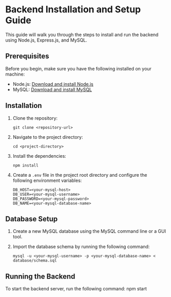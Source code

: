 # Backend Installation and Setup Guide

This guide will walk you through the steps to install and run the backend using Node.js, Express.js, and MySQL.

## Prerequisites

Before you begin, make sure you have the following installed on your machine:

- Node.js: [Download and install Node.js](https://nodejs.org)
- MySQL: [Download and install MySQL](https://www.mysql.com/downloads/)

## Installation

1. Clone the repository:

    ```shell
    git clone <repository-url>
    ```

2. Navigate to the project directory:

    ```shell
    cd <project-directory>
    ```

3. Install the dependencies:

    ```shell
    npm install
    ```

4. Create a `.env` file in the project root directory and configure the following environment variables:

    ```plaintext
    DB_HOST=<your-mysql-host>
    DB_USER=<your-mysql-username>
    DB_PASSWORD=<your-mysql-password>
    DB_NAME=<your-mysql-database-name>
    ```

## Database Setup

1. Create a new MySQL database using the MySQL command line or a GUI tool.

2. Import the database schema by running the following command:

    ```shell
    mysql -u <your-mysql-username> -p <your-mysql-database-name> < database/schema.sql
    ```

## Running the Backend

To start the backend server, run the following command:
    npm start
